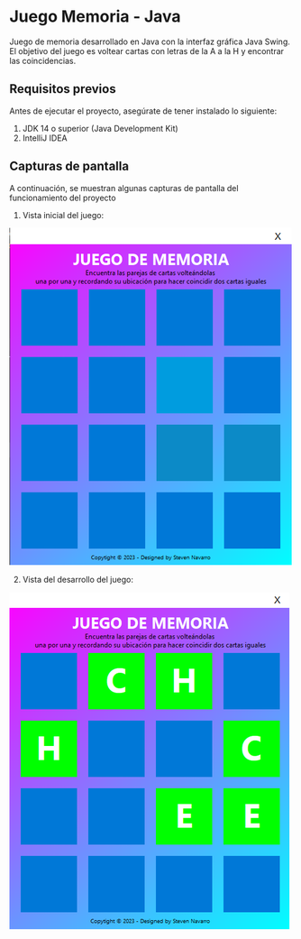 # Juego Memoria - Java

Juego de memoria desarrollado en Java con la interfaz gráfica Java Swing. El objetivo del juego es voltear cartas con letras de la A a la H y encontrar las coincidencias.

## Requisitos previos

Antes de ejecutar el proyecto, asegúrate de tener instalado lo siguiente:
1. JDK 14 o superior (Java Development Kit)
2. IntelliJ IDEA

## Capturas de pantalla

A continuación, se muestran algunas capturas de pantalla del funcionamiento del proyecto

1. Vista inicial del juego:
	
 ![inicio_juego](./screenshots/vista-inicial.png)

2. Vista del desarrollo del juego:
	
 ![desarrollo_juego](./screenshots/vista-desarrollo.png)
